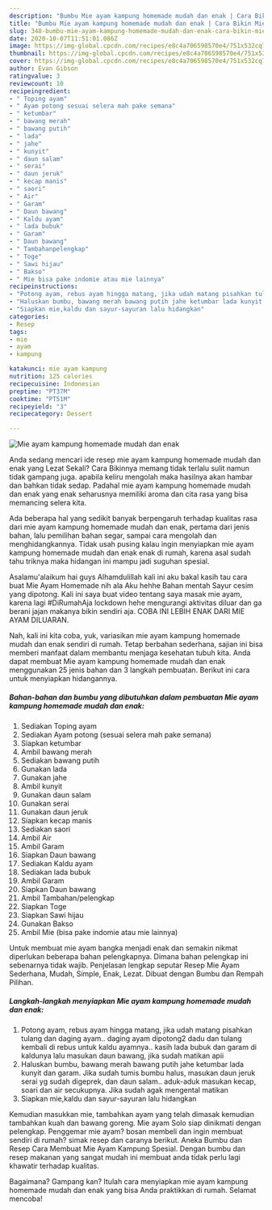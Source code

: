 ```yaml
---
description: "Bumbu Mie ayam kampung homemade mudah dan enak | Cara Bikin Mie ayam kampung homemade mudah dan enak Yang Paling Enak"
title: "Bumbu Mie ayam kampung homemade mudah dan enak | Cara Bikin Mie ayam kampung homemade mudah dan enak Yang Paling Enak"
slug: 348-bumbu-mie-ayam-kampung-homemade-mudah-dan-enak-cara-bikin-mie-ayam-kampung-homemade-mudah-dan-enak-yang-paling-enak
date: 2020-10-07T11:51:01.086Z
image: https://img-global.cpcdn.com/recipes/e8c4a706598570e4/751x532cq70/mie-ayam-kampung-homemade-mudah-dan-enak-foto-resep-utama.jpg
thumbnail: https://img-global.cpcdn.com/recipes/e8c4a706598570e4/751x532cq70/mie-ayam-kampung-homemade-mudah-dan-enak-foto-resep-utama.jpg
cover: https://img-global.cpcdn.com/recipes/e8c4a706598570e4/751x532cq70/mie-ayam-kampung-homemade-mudah-dan-enak-foto-resep-utama.jpg
author: Evan Gibson
ratingvalue: 3
reviewcount: 10
recipeingredient:
- " Toping ayam"
- " Ayam potong sesuai selera mah pake semana"
- " ketumbar"
- " bawang merah"
- " bawang putih"
- " lada"
- " jahe"
- " kunyit"
- " daun salam"
- " serai"
- " daun jeruk"
- " kecap manis"
- " saori"
- " Air"
- " Garam"
- " Daun bawang"
- " Kaldu ayam"
- " lada bubuk"
- " Garam"
- " Daun bawang"
- " Tambahanpelengkap"
- " Toge"
- " Sawi hijau"
- " Bakso"
- " Mie bisa pake indomie atau mie lainnya"
recipeinstructions:
- "Potong ayam, rebus ayam hingga matang, jika udah matang pisahkan tulang dan daging ayam.. daging ayam dipotong2 dadu dan tulang kembali di rebus untuk kaldu ayamnya.. kasih lada bubuk dan garam di kaldunya lalu masukan daun bawang, jika sudah matikan apii"
- "Haluskan bumbu, bawang merah bawang putih jahe ketumbar lada kunyit dan garam. Jika sudah tumis bumbu halus, masukan daun jeruk serai yg sudah digeprek, dan daun salam.. aduk-aduk masukan kecap, soari dan air secukupnya. Jika sudah agak mengental matikan"
- "Siapkan mie,kaldu dan sayur-sayuran lalu hidangkan"
categories:
- Resep
tags:
- mie
- ayam
- kampung

katakunci: mie ayam kampung 
nutrition: 125 calories
recipecuisine: Indonesian
preptime: "PT37M"
cooktime: "PT51M"
recipeyield: "3"
recipecategory: Dessert

---
```



![Mie ayam kampung homemade mudah dan enak](https://img-global.cpcdn.com/recipes/e8c4a706598570e4/751x532cq70/mie-ayam-kampung-homemade-mudah-dan-enak-foto-resep-utama.jpg)

Anda sedang mencari ide resep mie ayam kampung homemade mudah dan enak yang Lezat Sekali? Cara Bikinnya memang tidak terlalu sulit namun tidak gampang juga. apabila keliru mengolah maka hasilnya akan hambar dan bahkan tidak sedap. Padahal mie ayam kampung homemade mudah dan enak yang enak seharusnya memiliki aroma dan cita rasa yang bisa memancing selera kita.

Ada beberapa hal yang sedikit banyak berpengaruh terhadap kualitas rasa dari mie ayam kampung homemade mudah dan enak, pertama dari jenis bahan, lalu pemilihan bahan segar, sampai cara mengolah dan menghidangkannya. Tidak usah pusing kalau ingin menyiapkan mie ayam kampung homemade mudah dan enak enak di rumah, karena asal sudah tahu triknya maka hidangan ini mampu jadi suguhan spesial.

Asalamu&#39;alaikum hai guys Alhamdulillah kali ini aku bakal kasih tau cara buat Mie Ayam Homemade nih ala Aku hehhe Bahan mentah Sayur cesim yang dipotong. Kali ini saya buat video tentang saya masak mie ayam, karena lagi #DiRumahAja lockdown hehe mengurangi aktivitas diluar dan ga berani jajan makanya bikin sendiri aja. COBA INI LEBIH ENAK DARI MIE AYAM DILUARAN.


Nah, kali ini kita coba, yuk, variasikan mie ayam kampung homemade mudah dan enak sendiri di rumah. Tetap berbahan sederhana, sajian ini bisa memberi manfaat dalam membantu menjaga kesehatan tubuh kita. Anda dapat membuat Mie ayam kampung homemade mudah dan enak menggunakan 25 jenis bahan dan 3 langkah pembuatan. Berikut ini cara untuk menyiapkan hidangannya.

<!--inarticleads1-->

##### Bahan-bahan dan bumbu yang dibutuhkan dalam pembuatan Mie ayam kampung homemade mudah dan enak:

1. Sediakan  Toping ayam
1. Sediakan  Ayam potong (sesuai selera mah pake semana)
1. Siapkan  ketumbar
1. Ambil  bawang merah
1. Sediakan  bawang putih
1. Gunakan  lada
1. Gunakan  jahe
1. Ambil  kunyit
1. Gunakan  daun salam
1. Gunakan  serai
1. Gunakan  daun jeruk
1. Siapkan  kecap manis
1. Sediakan  saori
1. Ambil  Air
1. Ambil  Garam
1. Siapkan  Daun bawang
1. Sediakan  Kaldu ayam
1. Sediakan  lada bubuk
1. Ambil  Garam
1. Siapkan  Daun bawang
1. Ambil  Tambahan/pelengkap
1. Siapkan  Toge
1. Siapkan  Sawi hijau
1. Gunakan  Bakso
1. Ambil  Mie (bisa pake indomie atau mie lainnya)


Untuk membuat mie ayam bangka menjadi enak dan semakin nikmat diperlukan beberapa bahan pelengkapnya. Dimana bahan pelengkap ini sebenarnya tidak wajib. Penjelasan lengkap seputar Resep Mie Ayam Sederhana, Mudah, Simple, Enak, Lezat. Dibuat dengan Bumbu dan Rempah Pilihan. 

<!--inarticleads2-->

##### Langkah-langkah menyiapkan Mie ayam kampung homemade mudah dan enak:

1. Potong ayam, rebus ayam hingga matang, jika udah matang pisahkan tulang dan daging ayam.. daging ayam dipotong2 dadu dan tulang kembali di rebus untuk kaldu ayamnya.. kasih lada bubuk dan garam di kaldunya lalu masukan daun bawang, jika sudah matikan apii
1. Haluskan bumbu, bawang merah bawang putih jahe ketumbar lada kunyit dan garam. Jika sudah tumis bumbu halus, masukan daun jeruk serai yg sudah digeprek, dan daun salam.. aduk-aduk masukan kecap, soari dan air secukupnya. Jika sudah agak mengental matikan
1. Siapkan mie,kaldu dan sayur-sayuran lalu hidangkan


Kemudian masukkan mie, tambahkan ayam yang telah dimasak kemudian tambahkan kuah dan bawang goreng. Mie ayam Solo siap dinikmati dengan pelengkap. Penggemar mie ayam? bosan membeli dan ingin membuat sendiri di rumah? simak resep dan caranya berikut. Aneka Bumbu dan Resep Cara Membuat Mie Ayam Kampung Spesial. Dengan bumbu dan resep makanan yang sangat mudah ini membuat anda tidak perlu lagi khawatir terhadap kualitas. 

Bagaimana? Gampang kan? Itulah cara menyiapkan mie ayam kampung homemade mudah dan enak yang bisa Anda praktikkan di rumah. Selamat mencoba!
